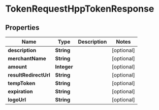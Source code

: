 

# TokenRequestHppTokenResponse


## Properties

| Name | Type | Description | Notes |
|------------ | ------------- | ------------- | -------------|
|**description** | **String** |  |  [optional] |
|**merchantName** | **String** |  |  [optional] |
|**amount** | **Integer** |  |  [optional] |
|**resultRedirectUrl** | **String** |  |  [optional] |
|**tempToken** | **String** |  |  [optional] |
|**expiration** | **String** |  |  [optional] |
|**logoUrl** | **String** |  |  [optional] |




